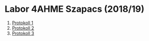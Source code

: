# Labor 4AHME Szapacs (2018/19)

1. [Protokoll 1](protokoll_g2_szasim15_06.11.2018.md)
1. [Protokoll 2]()
1. [Protokoll 3]()
  
